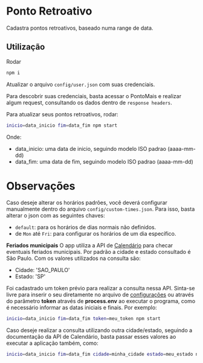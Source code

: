 # Ponto Retroativo

Cadastra pontos retroativos, baseado numa range de data.

## Utilização

Rodar
```sh
npm i
```

Atualizar o arquivo `config/user.json` com suas credenciais.

Para descobrir suas credenciais, basta acessar o PontoMais e realizar algum request, consultando os dados dentro de `response headers`.

Para atualizar seus pontos retroativos, rodar:

```sh
inicio=data_inicio fim=data_fim npm start
```

Onde: 
- data_inicio: uma data de inicio, seguindo modelo ISO padrao (aaaa-mm-dd)
- data_fim: uma data de fim, seguindo modelo ISO padrao (aaaa-mm-dd)


# Observações
Caso deseje alterar os horários padrões, você deverá configurar manualmente dentro do arquivo `config/custom-times.json`.
Para isso, basta alterar o json com as seguintes chaves:
  - `default`: para os horários de dias normais não definidos.
  - de `Mon` até `Fri`: para configurar os horários de um dia específico.


**Feriados municipais**
O app utiliza a API de [Calendário](http://www.calendario.com.br/api_feriados_municipais_estaduais_nacionais.php) para checar eventuais feriados municipais.
Por padrão a cidade e estado consultado é São Paulo. Com os valores utilizados na consulta são:
- Cidade: 'SAO_PAULO'
- Estado: 'SP'

Foi cadastrado um token prévio para realizar a consulta nessa API. Sinta-se livre para inserir o seu diretamente no arquivo de [configurações](./helpers/feriados-municipais/config.js) ou através do parâmetro **token** através de **process.env** ao executar o programa, como é necessário informar as datas iniciais e finais. Por exemplo:

```sh
inicio=data_inicio fim=data_fim token=meu_token npm start
```

Caso deseje realizar a consulta utilizando outra cidade/estado, seguindo a documentação da API de Calendário, basta passar esses valores ao executar a aplicação também, como:

```sh
inicio=data_inicio fim=data_fim cidade=minha_cidade estado=meu_estado npm start
```